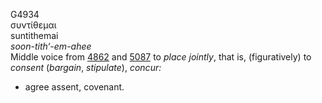 G4934  
συντίθεμαι  
suntithemai  
*soon-tith‘-em-ahee*  
Middle voice from [4862](g4862) and [5087](g5087) to *place* *jointly*,
that is, (figuratively) to *consent* (*bargain*, *stipulate*), *concur:*
- agree assent, covenant.  
